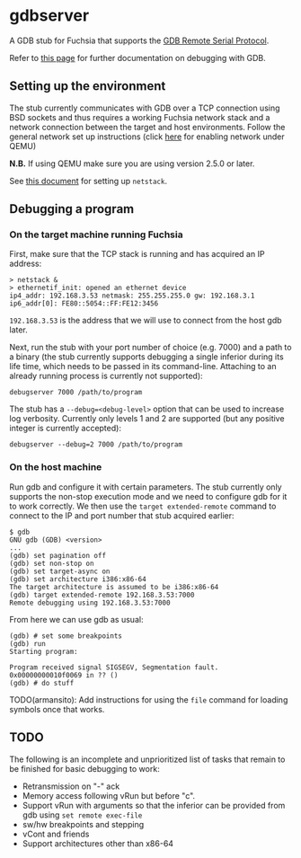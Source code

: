 # gdbserver

A GDB stub for Fuchsia that supports the
[GDB Remote Serial Protocol](https://sourceware.org/gdb/onlinedocs/gdb/Overview.html).

Refer to [this page](https://sourceware.org/gdb/onlinedocs/gdb/index.html) for
further documentation on debugging with GDB.

## Setting up the environment

The stub currently communicates with GDB over a TCP connection using BSD sockets
and thus requires a working Fuchsia network stack and a network connection
between the target and host environments. Follow the general network set up
instructions (click
[here](https://fuchsia.googlesource.com/magenta/+/master/docs/getting_started.md#Enabling-Networking-under-Qemu-x86_64-only)
for enabling network under QEMU)

**N.B.** If using QEMU make sure you are using version 2.5.0 or later.

See [this document](https://docs.google.com/a/google.com/document/d/1wKQbLgxKBsdlXX9iPSw4MHnTYN4Lx2xjzyoWyth-uy4/edit?usp=sharing) for setting up `netstack`.

## Debugging a program

### On the target machine running Fuchsia

First, make sure that the TCP stack is running and has acquired an IP address:

```
> netstack &
> ethernetif_init: opened an ethernet device
ip4_addr: 192.168.3.53 netmask: 255.255.255.0 gw: 192.168.3.1
ip6_addr[0]: FE80::5054::FF:FE12:3456
```

`192.168.3.53` is the address that we will use to connect from the host gdb
later.

Next, run the stub with your port number of choice (e.g. 7000) and a path to a
binary (the stub currently supports debugging a single inferior during its life
time, which needs to be passed in its command-line. Attaching to an already
running process is currently not supported):

```
debugserver 7000 /path/to/program
```

The stub has a `--debug=<debug-level>` option that can be used to increase log
verbosity. Currently only levels 1 and 2 are supported (but any positive integer
is currently accepted):

```
debugserver --debug=2 7000 /path/to/program
```

### On the host machine

Run gdb and configure it with certain parameters. The stub currently only
supports the non-stop execution mode and we need to configure gdb for it to work
correctly. We then use the `target extended-remote` command to connect to the IP
and port number that stub acquired earlier:

```
$ gdb
GNU gdb (GDB) <version>
...
(gdb) set pagination off
(gdb) set non-stop on
(gdb) set target-async on
(gdb) set architecture i386:x86-64
The target architecture is assumed to be i386:x86-64
(gdb) target extended-remote 192.168.3.53:7000
Remote debugging using 192.168.3.53:7000
```
From here we can use gdb as usual:

```
(gdb) # set some breakpoints
(gdb) run
Starting program:

Program received signal SIGSEGV, Segmentation fault.
0x00000000010f0069 in ?? ()
(gdb) # do stuff
```

TODO(armansito): Add instructions for using the `file` command for loading
symbols once that works.

## TODO

The following is an incomplete and unprioritized list of tasks that remain to be
finished for basic debugging to work:

- Retransmission on "-" ack
- Memory access following vRun but before "c".
- Support vRun with arguments so that the inferior can be provided from gdb
  using `set remote exec-file`
- sw/hw breakpoints and stepping
- vCont and friends
- Support architectures other than x86-64
